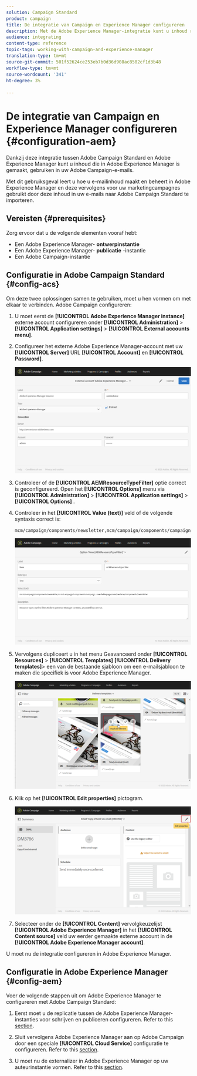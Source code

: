 ```yaml
---
solution: Campaign Standard
product: campaign
title: De integratie van Campaign en Experience Manager configureren
description: Met de Adobe Experience Manager-integratie kunt u inhoud rechtstreeks in AEM maken en later in Adobe Campaign gebruiken.
audience: integrating
content-type: reference
topic-tags: working-with-campaign-and-experience-manager
translation-type: tm+mt
source-git-commit: 501f52624ce253eb7b0d36d908ac8502cf1d3b48
workflow-type: tm+mt
source-wordcount: '341'
ht-degree: 3%

---
```



# De integratie van Campaign en Experience Manager configureren {#configuration-aem}

Dankzij deze integratie tussen Adobe Campaign Standard en Adobe Experience Manager kunt u inhoud die in Adobe Experience Manager is gemaakt, gebruiken in uw Adobe Campaign-e-mails.

Met dit gebruiksgeval leert u hoe u e-mailinhoud maakt en beheert in Adobe Experience Manager en deze vervolgens voor uw marketingcampagnes gebruikt door deze inhoud in uw e-mails naar Adobe Campaign Standard te importeren.

## Vereisten {#prerequisites}

Zorg ervoor dat u de volgende elementen vooraf hebt:

* Een Adobe Experience Manager- **ontwerpinstantie**
* Een Adobe Experience Manager- **publicatie** -instantie
* Een Adobe Campaign-instantie

## Configuratie in Adobe Campaign Standard {#config-acs}

Om deze twee oplossingen samen te gebruiken, moet u hen vormen om met elkaar te verbinden.
Adobe Campaign configureren:

1. U moet eerst de **[!UICONTROL Adobe Experience Manager instance]** externe account configureren onder **[!UICONTROL Administration]** > **[!UICONTROL Application settings]** > **[!UICONTROL External accounts menu]**.

1. Configureer het externe Adobe Experience Manager-account met uw **[!UICONTROL Server]** URL **[!UICONTROL Account]** en **[!UICONTROL Password]**.

   ![](assets/aem_1.png)

1. Controleer of de **[!UICONTROL AEMResourceTypeFilter]** optie correct is geconfigureerd. Open het **[!UICONTROL Options]** menu via **[!UICONTROL Administration]** > **[!UICONTROL Application settings]** > **[!UICONTROL Options]** .

1. Controleer in het **[!UICONTROL Value (text)]** veld of de volgende syntaxis correct is:

   ```
   mcm/campaign/components/newsletter,mcm/campaign/components/campaign_newsletterpage,mcm/neolane/components/newsletter
   ```

   ![](assets/aem_2.png)

1. Vervolgens dupliceert u in het menu Geavanceerd onder **[!UICONTROL Resources]** > **[!UICONTROL Templates]** **[!UICONTROL Delivery templates]**> een van de bestaande sjabloon om een e-mailsjabloon te maken die specifiek is voor Adobe Experience Manager.

   ![](assets/aem_3.png)

1. Klik op het **[!UICONTROL Edit properties]** pictogram.

   ![](assets/aem_4.png)

1. Selecteer onder de **[!UICONTROL Content]** vervolgkeuzelijst **[!UICONTROL Adobe Experience Manager]** in het **[!UICONTROL Content source]** veld uw eerder gemaakte externe account in de **[!UICONTROL Adobe Experience Manager account]**.

U moet nu de integratie configureren in Adobe Experience Manager.

## Configuratie in Adobe Experience Manager {#config-aem}

Voer de volgende stappen uit om Adobe Experience Manager te configureren met Adobe Campaign Standard:

1. Eerst moet u de replicatie tussen de Adobe Experience Manager-instanties voor schrijven en publiceren configureren. Refer to this [section](https://docs.adobe.com/content/help/en/experience-manager-65/administering/integration/campaignstandard.html#configuring-adobe-experience-manager).

1. Sluit vervolgens Adobe Experience Manager aan op Adobe Campaign door een speciale **[!UICONTROL Cloud Service]** configuratie te configureren. Refer to this [section](https://docs.adobe.com/content/help/en/experience-manager-65/administering/integration/campaignstandard.html#connecting-aem-to-adobe-campaign).

1. U moet nu de externalizer in Adobe Experience Manager op uw auteurinstantie vormen. Refer to this [section](https://docs.adobe.com/content/help/en/experience-manager-65/administering/integration/campaignstandard.html#configuring-the-externalizer).

